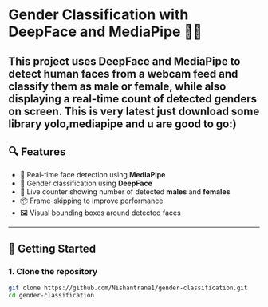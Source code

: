 # Gender Classification with DeepFace and MediaPipe 🧠📸

This project uses **DeepFace** and **MediaPipe** to detect human faces from a webcam feed and classify them as **male** or **female**, while also displaying a real-time count of detected genders on screen.
This is very latest just download some library yolo,mediapipe and u are good to go:)
---

## 🔍 Features

- 🎥 Real-time face detection using **MediaPipe**
- 🧠 Gender classification using **DeepFace**
- 🧾 Live counter showing number of detected **males** and **females**
- 📦 Frame-skipping to improve performance
- 🖼️ Visual bounding boxes around detected faces

---

## 🚀 Getting Started

### 1. Clone the repository

```bash
git clone https://github.com/Nishantrana1/gender-classification.git
cd gender-classification
